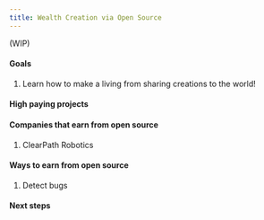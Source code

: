 ```yaml
---
title: Wealth Creation via Open Source
---
```


(WIP)

#### Goals
1. Learn how to make a living from sharing creations to the world!

#### High paying projects

#### Companies that earn from open source
1. ClearPath Robotics

#### Ways to earn from open source
1. Detect bugs

#### Next steps

